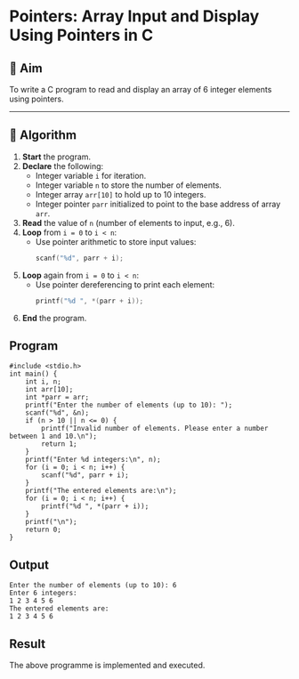 # Pointers: Array Input and Display Using Pointers in C

## 🎯 Aim

To write a C program to read and display an array of 6 integer elements using pointers.

---

## 🧠 Algorithm

1. **Start** the program.
2. **Declare** the following:
   - Integer variable `i` for iteration.
   - Integer variable `n` to store the number of elements.
   - Integer array `arr[10]` to hold up to 10 integers.
   - Integer pointer `parr` initialized to point to the base address of array `arr`.
3. **Read** the value of `n` (number of elements to input, e.g., 6).
4. **Loop** from `i = 0` to `i < n`:
   - Use pointer arithmetic to store input values:
     ```c
     scanf("%d", parr + i);
     ```
5. **Loop** again from `i = 0` to `i < n`:
   - Use pointer dereferencing to print each element:
     ```c
     printf("%d ", *(parr + i));
     ```
6. **End** the program.

## Program
```
#include <stdio.h>
int main() {
    int i, n;
    int arr[10];
    int *parr = arr; 
    printf("Enter the number of elements (up to 10): ");
    scanf("%d", &n);
    if (n > 10 || n <= 0) {
        printf("Invalid number of elements. Please enter a number between 1 and 10.\n");
        return 1;
    }
    printf("Enter %d integers:\n", n);
    for (i = 0; i < n; i++) {
        scanf("%d", parr + i); 
    }
    printf("The entered elements are:\n");
    for (i = 0; i < n; i++) {
        printf("%d ", *(parr + i));  
    }
    printf("\n");
    return 0;
}
```



## Output
```
Enter the number of elements (up to 10): 6
Enter 6 integers:
1 2 3 4 5 6
The entered elements are:
1 2 3 4 5 6
```



## Result
The above programme is implemented and executed.

